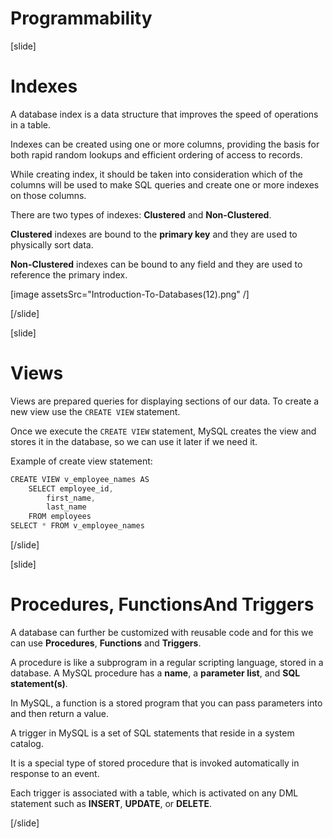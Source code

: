 # Programmability

[slide]

# Indexes

A database index is a data structure that improves the speed of operations in a table.

Indexes can be created using one or more columns, providing the basis for both rapid random lookups and efficient ordering of access to records.

While creating index, it should be taken into consideration which of the columns will be used to make SQL queries and create one or more indexes on those columns.

There are two types of indexes: **Clustered** and **Non-Clustered**.

**Clustered** indexes are bound to the **primary key** and they are used to physically sort data.

**Non-Clustered** indexes can be bound to any field and they are used to reference the primary index.

[image assetsSrc="Introduction-To-Databases(12).png" /]

[/slide]

[slide]

# Views

Views are prepared queries for displaying sections of our data. To create a new view use the `CREATE VIEW` statement.

Once we execute the `CREATE VIEW` statement, MySQL creates the view and stores it in the database, so we can use it later if we need it.

Example of create view statement:

```Java
CREATE VIEW v_employee_names AS
	SELECT employee_id,
        first_name,
        last_name
    FROM employees
SELECT * FROM v_employee_names
```

[/slide]

[slide]

# Procedures, FunctionsAnd Triggers

A database can further be customized with reusable code and for this we can use **Procedures**, **Functions** and **Triggers**.

A procedure is like a subprogram in a regular scripting language, stored in a database. A MySQL procedure has a **name**, a **parameter list**, and **SQL statement(s)**.

In MySQL, a function is a stored program that you can pass parameters into and then return a value.

A trigger in MySQL is a set of SQL statements that reside in a system catalog. 

It is a special type of stored procedure that is invoked automatically in response to an event. 

Each trigger is associated with a table, which is activated on any DML statement such as **INSERT**, **UPDATE**, or **DELETE**.

[/slide]